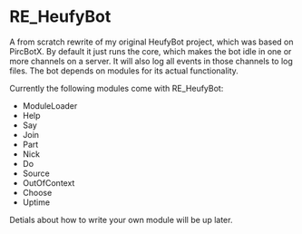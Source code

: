 RE_HeufyBot
===========

A from scratch rewrite of my original HeufyBot project, which was based on PircBotX. By default it just runs the core, which makes the bot idle in one or more channels on a server. It will also log all events in those channels to log files. The bot depends on modules for its actual functionality.

Currently the following modules come with RE_HeufyBot:
- ModuleLoader
- Help
- Say
- Join
- Part
- Nick
- Do
- Source
- OutOfContext
- Choose
- Uptime

Detials about how to write your own module will be up later.
